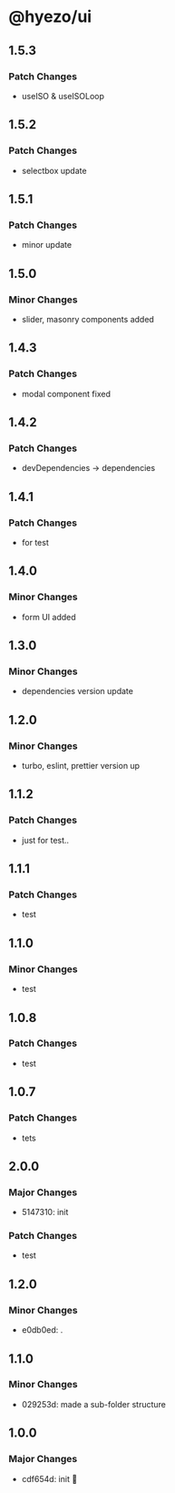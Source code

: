 # @hyezo/ui

## 1.5.3

### Patch Changes

- useISO & useISOLoop

## 1.5.2

### Patch Changes

- selectbox update

## 1.5.1

### Patch Changes

- minor update

## 1.5.0

### Minor Changes

- slider, masonry components added

## 1.4.3

### Patch Changes

- modal component fixed

## 1.4.2

### Patch Changes

- devDependencies -> dependencies

## 1.4.1

### Patch Changes

- for test

## 1.4.0

### Minor Changes

- form UI added

## 1.3.0

### Minor Changes

- dependencies version update

## 1.2.0

### Minor Changes

- turbo, eslint, prettier version up

## 1.1.2

### Patch Changes

- just for test..

## 1.1.1

### Patch Changes

- test

## 1.1.0

### Minor Changes

- test

## 1.0.8

### Patch Changes

- test

## 1.0.7

### Patch Changes

- tets

## 2.0.0

### Major Changes

- 5147310: init

### Patch Changes

- test

## 1.2.0

### Minor Changes

- e0db0ed: .

## 1.1.0

### Minor Changes

- 029253d: made a sub-folder structure

## 1.0.0

### Major Changes

- cdf654d: init 🧤
